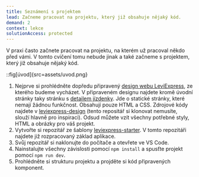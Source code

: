 ```yaml
---
title: Seznámení s projektem
lead: Začneme pracovat na projektu, který již obsahuje nějaký kód.
demand: 2
context: lekce
solutionAccess: protected
---
```


V praxi často začnete pracovat na projektu, na kterém už pracoval někdo před vámi. V tomto cvičení tomu nebude jinak a také začneme s projektem, který již obsahuje nějaký kód.

::fig[úvod]{src=assets/uvod.png}

1. Nejprve si prohlédněte dopředu připravený [design webu LeviExpress](https://czechitas-podklady.cz/leviexpress-design/), ze kterého budeme vycházet. V připraveném designu najdete kromě úvodní stránky taky stránku s [detailem jízdenky](https://czechitas-podklady-web.github.io/leviexpress-design/reservation). Jde o statické stránky, které nemají žádnou funkčnost. Obsahují pouze HTML a CSS. Zdrojové kódy najdete v [leviexpress-design](https://github.com/Czechitas-podklady-WEB/leviexpress-design) (tento repositář si klonovat nemusíte, slouží hlavně pro inspiraci). Odsud můžete vzít všechny potřebné styly, HTML a obrázky pro váš projekt.
1. Vytvořte si repozitář ze šablony [leviexpress-starter](https://github.com/Czechitas-podklady-WEB/leviexpress-starter). V tomto repozitáři najdete již rozpracovaný základ aplikace.
1. Svůj repozitář si naklonujte do počítače a otevřete ve VS Code.
1. Nainstalujte všechny závislosti pomocí `npm install` a spusťte projekt pomocí `npm run dev`.
1. Prohlédněte si strukturu projektu a projděte si kód připravených komponent.
